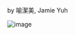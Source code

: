 by 喻潔美, Jamie Yuh

![image](https://github.com/user-attachments/assets/f942e242-0334-4d1f-98ff-7c39a5bfb8b7)
